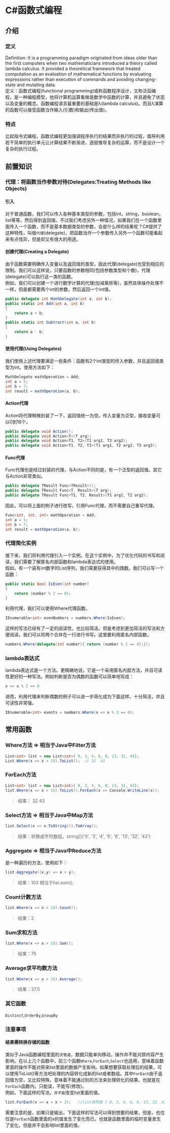 # C#函数式编程
## 介绍
### 定义
Definition: It is a programming paradigm originated from ideas older than the first computers when two mathematicians introduced a theory called lambda calculus. It provided a theoretical framework that treated computation as an evaluation of mathematical functions by evaluating expressions rather than execution of commands and avoiding changing-state and mutating data.        
定义：函数式编程(functional programming)或称函数程序设计，又称泛函编程，是一种编程模型，他将计算机运算看做是数学中函数的计算，并且避免了状态以及变量的概念。函数编程语言最重要的基础是λ(lambda calculus)。而且λ演算的函数可以接受函数当作输入(引数)和输出(传出值)。     
### 特点
比起指令式编程，函数式编程更加强调程序执行的结果而非执行的过程，倡导利用若干简单的执行单元让计算结果不断渐进，逐层推导复杂的运算，而不是设计一个复杂的执行过程。

## 前置知识
### 代理：将函数当作参数对待(Delegates:Treating Methods like Objects)
#### 引入
对于普通函数，我们可以传入各种基本类型的参数，包括int，string，boolean，list等等，然后得到返回值。不过我们考虑另外一种情况，如果我们在一个函数里面传入一个函数，而不是基本数据类型的参数，会是什么样的结果呢？C#提供了这种特性，叫做`代理`(delegate)，把函数当作一个参数传入另外一个函数可能看起来有点怪异，但是却又有很大的用途。
#### 创建代理(Creating a Delegate)
由于函数需要明确传入变量以及返回值的类型，因此代理(delegate)也受到相应的限制。我们可以这样说，只要函数的参数相同(包括参数类型和个数)，代理(delegate)可以执行这一类的函数。   
例如，我们可以创建一个进行数学计算的代理(加减乘除等)，虽然具体操作处理不一样，但是都需要两个int的参数，然后返回一个int值。    
```c#
public delegate int MathDelegate(int a, int b);
public static int Add(int a, int b)
{
    return a + b;
}
public static int Subtract(int a, int b)
{
    return a - b;
}
```
#### 使用代理(Using Delegates)
我们使用上述代理要满足一些条件：函数有2个int类型的传入参数，并且返回值类型为int。使用方法如下：
```c#
MathDelegate mathOperation = Add;
int a = 5;
int b = 7;
int result = mathOperation(a, b);
```
#### Action代理
Action将代理稍微封装了一下，返回值统一为空。传入变量为泛型，接收变量可以0到16个。
```c#
public delegate void Action();
public delegate void Action<T>(T arg);
public delegate void Action<T1, T2>(T1 arg1, T2 arg2);
public delegate void Action<T1, T2, T3>(T1 arg1, T2 arg2, T3 arg3);
```
#### Func代理
Func代理也是经过封装的代理，与Action不同的是，有一个泛型的返回值。其它与Action非常类似。   
```c#
public delegate TResult Func<TResult>();
public delegate TResult Func<T, Result>(T arg);
public delegate TResult Func<T1, T2, Result>(T1 arg1, T2 arg2);
```
因此，可以将上面的例子进行改写，引用Func代理，而不需要自己重写代理。
```c#
Func<int, int, int> mathOperation = Add;
int a = 5;
int b = 7;
int result = mathOperation(a, b);
```
### 代理简化实例
接下来，我们将利用代理引入一个实例。在这个实例中，为了优化代码的书写和阅读，我们需要了解匿名内部函数和lambda表达式的使用。      
假如，有一个装有int数字的List序列，我们需要获得其中的偶数。我们可以写一个函数：     
```c#
public static bool IsEven(int number)
{
    return (number % 2 == 0);
}
```
利用代理，我们可以使用Where代理函数。    
```c#
IEnumerable<int> evenNumbers = numbers.Where(IsEven);
```
这样的写法已经有了一定的阅读性，也比较简洁。但是考虑到更加简洁的写法和方便阅读，我们可以将两个合并在一行进行书写。这里要利用匿名内部函数。


```c#
numbers.Where(delegate(int number){ return (number % 2 == 0);});
```
### lambda表达式
lambda表达式是一个方法。更精确地说，它是一个采用匿名内部方法，并且可读性更好的一种写法。例如判断是否为偶数的函数可以简单地写成： 
```c#
x => x % 2 == 0
```
进而，利用代理来判断偶数的例子可以进一步简化成为下面这样。十分简洁，并且可读性非常强。
```c#
IEnumerable<int> events = numbers.Where(x => x % 2 == 0);
```
## 常用函数
### Where方法 => 相当于Java中Filter方法
```c#
List<int> list = new List<int>{ 0, 3, 4, 6, 8, 13, 32, 43};
List.Where(x => x > 15).ToList();  // 32  43
```
### ForEach方法
```c#
List<int> list = new List<int>{ 0, 3, 4, 6, 8, 13, 32, 43};
list.Where(x => x > 15).ToList().ForEach(x => Console.WriteLine(x));
```
> 结果：
> 32
> 43  
### Select方法 => 相当于Java中Map方法
```c#
list.Select(x => x.ToString()).ToArray();
```
> 结果：转换成字符数组，string[]{'0', '3', '4', '6', '8', '13', '32', '43'}
### Aggregate => 相当于Java中Reduce方法
是一种遍历的方法，使用如下：  
```c#
list.Aggregate((x,y) => x + y);
```
> 结果：103  相当于list.sum();
### Count计数方法
```c#
list.Where(x => x > 15).Count();
```
> 结果：2
### Sum求和方法
```c#
list.Where(x => x > 15).Sum();
```
> 结果：75
### Average求平均数方法
```c#
list.Where(x => x > 15).Average();
```
> 结果：37.5
### 其它函数
`Distinct`,`OrderBy`,`GroupBy`
### 注意事项
#### 结果需转换存储的函数
类似于Java函数编程里面的`流管道`，数据只能单向移动，操作并不能对原内容产生影响。在以上几个函数中，前三个函数`Where`,`ForEach`,`Select`也适用，意味着函数里面的操作不能对原来list里面的数据产生影响。如果想要获取处理后的结果，可以使用ToList()等方法吧处理的内容转化成新的list或者数组。其中`ForEach`由于返回值为空，又比较特殊，意味着不能通过别的方法来处理转化的结果。也就是在`ForEach`函数内。只能读，不能写(修改)。      
例如，下面这样的写法，`并不能`改变list里面的值。
```c#
list.ForEach(x => x = x + 2);   //list依然是 { 0, 3, 4, 6, 8, 13, 32 ,43},结果不会变
```
需要注意的是，如果只是输出，下面这样的写法可以得到想要的结果。但是，也仅仅是`ForEach`函数里面的x的值发生了变化而已。也就是函数里面的临时变量发生了变化，但是并不会影响list里面的值。
```c#